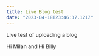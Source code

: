 ```yaml
---
title: Live Blog test
date: "2023-04-18T23:46:37.121Z"
---
```


Live test of uploading a blog

Hi Milan and Hi Billy
